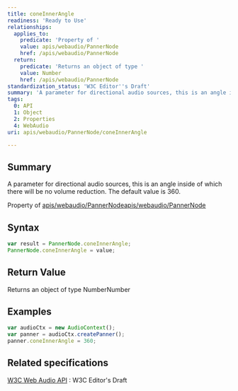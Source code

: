 ```yaml
---
title: coneInnerAngle
readiness: 'Ready to Use'
relationships:
  applies_to:
    predicate: 'Property of '
    value: apis/webaudio/PannerNode
    href: /apis/webaudio/PannerNode
  return:
    predicate: 'Returns an object of type '
    value: Number
    href: /apis/webaudio/PannerNode
standardization_status: 'W3C Editor''s Draft'
summary: 'A parameter for directional audio sources, this is an angle inside of which there will be no volume reduction. The default value is 360.'
tags:
  0: API
  1: Object
  2: Properties
  4: WebAudio
uri: apis/webaudio/PannerNode/coneInnerAngle

---
```

## Summary

A parameter for directional audio sources, this is an angle inside of which there will be no volume reduction. The default value is 360.

Property of [apis/webaudio/PannerNode](/apis/webaudio/PannerNode)[apis/webaudio/PannerNode](/apis/webaudio/PannerNode)

## Syntax

``` js
var result = PannerNode.coneInnerAngle;
PannerNode.coneInnerAngle = value;
```

## Return Value

Returns an object of type NumberNumber

## Examples

``` js
var audioCtx = new AudioContext();
var panner = audioCtx.createPanner();
panner.coneInnerAngle = 360;
```

## Related specifications

[W3C Web Audio API](http://webaudio.github.io/web-audio-api/)
:   W3C Editor's Draft
